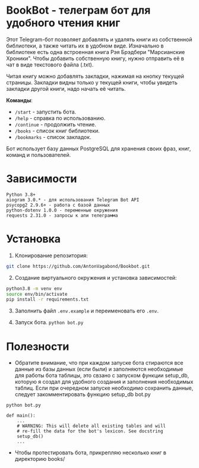 # BookBot - телеграм бот для удобного чтения книг

Этот Telegram-бот позволяет добавлять и удалять книги из собственной библиотеки, а также читать их в удобном виде. Изначально в библиотеке есть одна встроенная книга Рэя Брэдбери "Марсианские Хроники". Чтобы добавить собственную книгу, нужно отправить её в чат в виде текстового файла (.txt).

Читая книгу можно добавлять закладки, нажимая на кнопку текущей страницы. Закладки видны только у текущей книги, чтобы увидеть закладки другой книги, надо начать её читать.

**Команды**:

 - `/start` - запустить бота.
 - `/help` - справка по использованию.
 - `/continue` - продолжить чтение.
 - `/books` - список книг библиотеки.
 - `/bookmarks` - список закладок.

Бот использует базу данных PostgreSQL для хранения своих фраз, книг, команд и пользователей.

# Зависимости 

    Python 3.8+
    aiogram 3.0.* - для использования Telegram Bot API
    psycopg2 2.9.6+ - работа с базой данных
    python-dotenv 1.0.0 - переменные окружения
    requests 2.31.0 - запросы к апи телеграмма

# Установка

1. Клонирование репозитория:

```bash
git clone https://github.com/AntonVagabond/Bookbot.git
```

2. Создание виртуального окружения и установка зависимостей:

```bash
python3.8 -m venv env
source env/bin/activate
pip install -r requirements.txt
```
3. Заполнить файл `.env.example` и переименовать его `.env`.

4. Запуск бота.
```python bot.py```

# Полезности

- Обратите внимание, что при каждом запуске бота стираются все данные из базы данных (если были) и заполняются необходимые для работы бота таблицы, это свзано с запуском функции setup_db, которую я создал для удобного создания и заполнения необходимых таблиц. Если при очередном запуске необходимо сохранить данные, следует закомментировать функцию setup_db
bot.py
```pycon
python bot.py

def main():
    ...
    # WARNING: This will delete all existing tables and will
    # re-fill the data for the bot's lexicon. See docstring
    setup_db()
    ...
```
- Чтобы протестировать бота, прикрепляю несколько книг в директорию books/